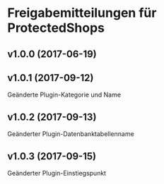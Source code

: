 # Freigabemitteilungen für ProtectedShops

## v1.0.0 (2017-06-19)

## v1.0.1 (2017-09-12)
Geänderte Plugin-Kategorie und Name

## v1.0.2 (2017-09-13)
Geänderter Plugin-Datenbanktabellenname

## v1.0.3 (2017-09-15)
Geänderter Plugin-Einstiegspunkt
